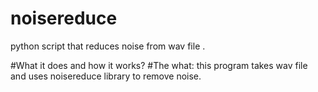# noisereduce
python script that reduces noise from wav file .

#What it does and how it works?
#The what:
this program takes wav file and uses noisereduce library to remove noise.

